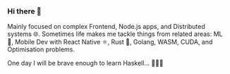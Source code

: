 ### Hi there 👋

Mainly focused on complex Frontend, Node.js apps, and Distributed systems 🌐.
Sometimes life makes me tackle things from related areas: ML 🧠, Mobile Dev with React Native ⚛️, Rust 🦀, Golang, WASM, CUDA, and Optimisation problems.

One day I will be brave enough to learn Haskell... 🏋🏼‍♂️
